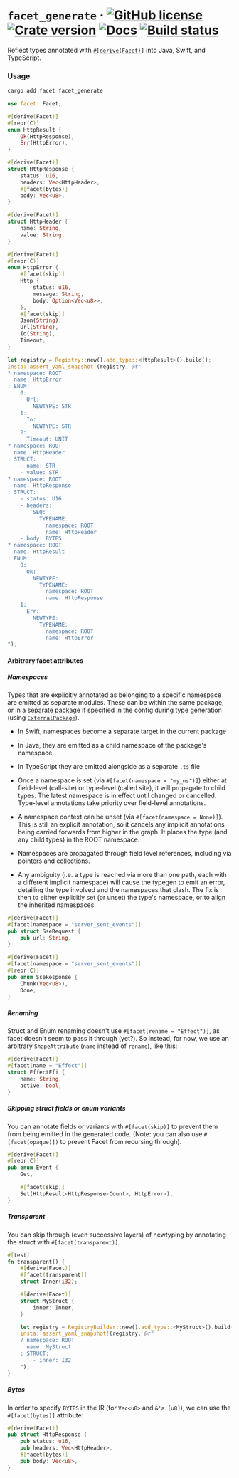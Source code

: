 # `facet_generate` &middot; [![GitHub license](https://img.shields.io/github/license/redbadger/facet-generate?color=blue)](https://github.com/redbadger/facet-generate/blob/master/LICENSE) [![Crate version](https://img.shields.io/crates/v/facet_generate.svg)](https://crates.io/crates/facet_generate) [![Docs](https://img.shields.io/badge/docs.rs-facet_generate-green)](https://docs.rs/facet_generate/) [![Build status](https://img.shields.io/github/actions/workflow/status/redbadger/facet-generate/build.yaml)](https://github.com/redbadger/facet-generate/actions)

Reflect types annotated with [`#[derive(Facet)]`](https://crates.io/crates/facet) into Java, Swift, and TypeScript.

### Usage

```sh
cargo add facet facet_generate
```

```rust
use facet::Facet;

#[derive(Facet)]
#[repr(C)]
enum HttpResult {
    Ok(HttpResponse),
    Err(HttpError),
}

#[derive(Facet)]
struct HttpResponse {
    status: u16,
    headers: Vec<HttpHeader>,
    #[facet(bytes)]
    body: Vec<u8>,
}

#[derive(Facet)]
struct HttpHeader {
    name: String,
    value: String,
}

#[derive(Facet)]
#[repr(C)]
enum HttpError {
    #[facet(skip)]
    Http {
        status: u16,
        message: String,
        body: Option<Vec<u8>>,
    },
    #[facet(skip)]
    Json(String),
    Url(String),
    Io(String),
    Timeout,
}

let registry = Registry::new().add_type::<HttpResult>().build();
insta::assert_yaml_snapshot!(registry, @r"
? namespace: ROOT
  name: HttpError
: ENUM:
    0:
      Url:
        NEWTYPE: STR
    1:
      Io:
        NEWTYPE: STR
    2:
      Timeout: UNIT
? namespace: ROOT
  name: HttpHeader
: STRUCT:
    - name: STR
    - value: STR
? namespace: ROOT
  name: HttpResponse
: STRUCT:
    - status: U16
    - headers:
        SEQ:
          TYPENAME:
            namespace: ROOT
            name: HttpHeader
    - body: BYTES
? namespace: ROOT
  name: HttpResult
: ENUM:
    0:
      Ok:
        NEWTYPE:
          TYPENAME:
            namespace: ROOT
            name: HttpResponse
    1:
      Err:
        NEWTYPE:
          TYPENAME:
            namespace: ROOT
            name: HttpError
");
```

#### Arbitrary facet attributes

##### Namespaces

Types that are explicitly annotated as belonging to a specific namespace are emitted as separate modules. These can be within the same package, or in a separate package if specified in the config during type generation (using [`ExternalPackage`](https://docs.rs/facet_generate/latest/facet_generate/generation/struct.ExternalPackage.html)).

* In Swift, namespaces become a separate target in the current package
* In Java, they are emitted as a child namespace of the package's namespace
* In TypeScript they are emitted alongside as a separate `.ts` file

* Once a namespace is set (via `#[facet(namespace = "my_ns")]`) either at field-level (call-site) or type-level (called site), it will propagate to child types. The latest namespace is in effect until changed or cancelled. Type-level annotations take priority over field-level annotations.
* A namespace context can be unset (via `#[facet(namespace = None)]`). This is still an explicit annotation, so it cancels any implicit annotations being carried forwards from higher in the graph. It places the type (and any child types) in the ROOT namespace.
* Namespaces are propagated through field level references, including via pointers and collections.
* Any ambiguity (i.e. a type is reached via more than one path, each with a different implicit namespace) will cause the typegen to emit an error, detailing the type involved and the namespaces that clash. The fix is then to either explicitly set (or unset) the type's namespace, or to align the inherited namespaces.


```rust
#[derive(Facet)]
#[facet(namespace = "server_sent_events")]
pub struct SseRequest {
    pub url: String,
}

#[derive(Facet)]
#[facet(namespace = "server_sent_events")]
#[repr(C)]
pub enum SseResponse {
    Chunk(Vec<u8>),
    Done,
}
```

##### Renaming

Struct and Enum renaming doesn't use `#[facet(rename = "Effect")]`, as facet doesn't seem to pass it through (yet?). So instead, for now, we use an arbitrary `ShapeAttribute` (`name` instead of `rename`), like this:

```rust
#[derive(Facet)]
#[facet(name = "Effect")]
struct EffectFfi {
    name: String,
    active: bool,
}
```

##### Skipping struct fields or enum variants

You can annotate fields or variants with `#[facet(skip)]` to prevent them from being emitted in the generated code. (Note: you can also use `#[facet(opaque)])` to prevent Facet from recursing through).

```rust
#[derive(Facet)]
#[repr(C)]
pub enum Event {
    Get,

    #[facet(skip)]
    Set(HttpResult<HttpResponse<Count>, HttpError>),
}
```

##### Transparent

You can skip through (even successive layers) of newtyping by annotating the struct with `#[facet(transparent)]`.

```rust
#[test]
fn transparent() {
    #[derive(Facet)]
    #[facet(transparent)]
    struct Inner(i32);

    #[derive(Facet)]
    struct MyStruct {
        inner: Inner,
    }

    let registry = RegistryBuilder::new().add_type::<MyStruct>().build();
    insta::assert_yaml_snapshot!(registry, @r"
    ? namespace: ROOT
      name: MyStruct
    : STRUCT:
        - inner: I32
    ");
}
```

##### Bytes

In order to specify `BYTES` in the IR (for `Vec<u8>` and `&'a [u8]`), we can use the `#[facet(bytes)]` attribute:

```rust
#[derive(Facet)]
pub struct HttpResponse {
    pub status: u16,
    pub headers: Vec<HttpHeader>,
    #[facet(bytes)]
    pub body: Vec<u8>,
}
```
